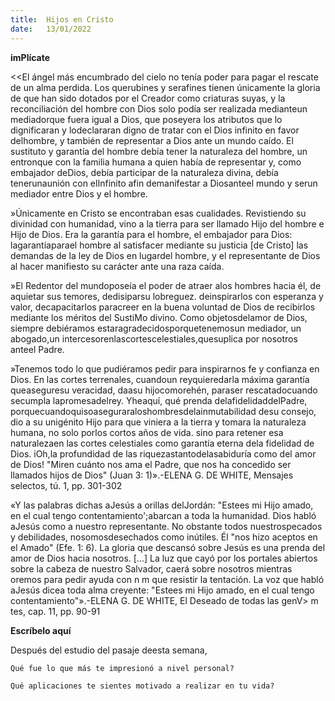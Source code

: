 ```yaml
---
title:  Hijos en Cristo
date:   13/01/2022
---
```


**imPlícate**

<<El ángel más encumbrado del cielo no tenía poder para pagar el rescate de un alma perdida. Los querubines y serafines tienen únicamente la gloria de que han sido dotados por el Creador como criaturas suyas, y la reconciliación del hombre con Dios solo podía ser realizada medianteun mediadorque fuera igual a Dios, que poseyera los atributos que lo dignificaran y lodeclararan digno de tratar con el Dios infinito en favor delhombre, y también de representar a Dios ante un mundo caído. El sustituto y garantía del hombre debía tener la naturaleza del hombre, un entronque con la familia humana a quien había de representar y, como embajador deDios, debía participar de la naturaleza divina, debía tenerunaunión con elInfinito afin demanifestar a Diosanteel mundo y serun mediador entre Dios y el hombre.

»Únicamente en Cristo se encontraban esas cualidades. Revistiendo su divinidad con humanidad, vino a la tierra para ser llamado Hijo del hombre e Hijo de Dios. Era la garantía para el hombre, el embajador para Dios: lagarantíaparael hombre al satisfacer mediante su justicia [de Cristo] las demandas de la ley de Dios en lugardel hombre, y el representante de Dios al hacer manifiesto su carácter ante una raza caída.

»El Redentor del mundoposeía el poder de atraer alos hombres hacia él, de aquietar sus temores, dedisiparsu lobreguez. deinspirarlos con esperanza y valor, decapacitarlos paracreer en la buena voluntad de Dios de recibirlos mediante los méritos del SustiMo divino. Como objetosdelamor de Dios, siempre debiéramos estaragradecidosporquetenemosun mediador, un abogado,un intercesorenlascortescelestiales,quesuplica por nosotros anteel Padre.

»Tenemos todo lo que pudiéramos pedir para inspirarnos fe y confianza en Dios. En las cortes terrenales, cuandoun reyquieredarla máxima garantía queaseguresu veracidad, daasu hijocomorehén, paraser rescatadocuando secumpla lapromesadelrey. Yheaquí, qué prenda delafidelidaddelPadre, porquecuandoquisoaseguraraloshombresdelainmutabilidad desu consejo, dio a su unigénito Hijo para que viniera a la tierra y tomara la naturaleza humana, no solo porlos cortos años de vida. sino para retener esa naturalezaen las cortes celestiales como garantía eterna dela fidelidad de Dios. iOh,la profundidad de las riquezastantodelasabiduría como del amor de Dios! "Miren cuánto nos ama el Padre, que nos ha concedido ser llamados hijos de Dios" (Juan 3: 1)».-ELENA G. DE WHITE, Mensajes selectos, tú. 1, pp. 301-302

«Y las palabras dichas aJesús a orillas delJordán: "Estees mi Hijo amado, en el cual tengo contentamiento';abarcan a toda la humanidad. Dios habló aJesús como a nuestro representante. No obstante todos nuestrospecados y debilidades, nosomosdesechados como inútiles. Él "nos hizo aceptos en el Amado" (Efe. 1: 6). La gloria que descansó sobre Jesús es una prenda del amor de Dios hacia nosotros. [...] La luz que cayó por los portales abiertos sobre la cabeza de nuestro Salvador, caerá sobre nosotros mientras oremos para pedir ayuda con n m que resistir la tentación. La voz que habló aJesús dicea toda alma creyente: "Estees mi Hijo amado, en el cual tengo contentamiento"».-ELENA G. DE WHITE, El Deseado de todas las genV> m tes, cap. 11, pp. 90-91

**Escríbelo aquí**

Después del estudio del pasaje deesta semana,

`Qué fue lo que más te impresionó a nivel personal?`

`Qué aplicaciones te sientes motivado a realizar en tu vida?`

